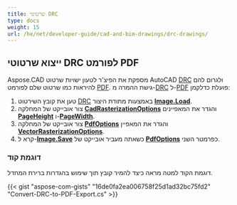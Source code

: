 ```yaml
---
title: שרטוטי DRC
type: docs
weight: 15
url: /he/net/developer-guide/cad-and-bim-drawings/drc-drawings/
---
```


## **ייצוא שרטוטי DRC לפורמט PDF**

Aspose.CAD מספקת את הפיצ'ר לטעון ישויות שרטוט AutoCAD [DRC](https://docs.fileformat.com/3d/drc/) ולגרום להם להיראות כמו שרטוט שלם לפורמט [PDF](https://docs.fileformat.com/pdf/). גישת ההמרה מ-[DRC](https://docs.fileformat.com/3d/drc/) ל-[PDF](https://docs.fileformat.com/pdf/) פועלת כדלקמן:

1. טען את קובץ השירטוט [DRC](https://docs.fileformat.com/3d/drc/) באמצעות מתודת היצור [**Image.Load**](https://reference.aspose.com/cad/net/aspose.cad.image/load/methods/2).
1. צור אובייקט של המחלקה [**CadRasterizationOptions**](https://reference.aspose.com/cad/net/aspose.cad.imageoptions/cadrasterizationoptions) והגדר את המאפיינים [**PageHeight**](https://reference.aspose.com/cad/net/aspose.cad.imageoptions/vectorrasterizationoptions/properties/pageheight) ו-[**PageWidth**](https://reference.aspose.com/cad/net/aspose.cad.imageoptions/vectorrasterizationoptions/properties/pagewidth).
1. צור אובייקט של המחלקה [**PdfOptions**](https://reference.aspose.com/cad/net/aspose.cad.imageoptions/pdfoptions) והגדר את המאפיין [**VectorRasterizationOptions**](https://reference.aspose.com/cad/net/aspose.cad.imageoptions/vectorrasterizationoptions).
1. קרא ל-[**Image.Save**](https://reference.aspose.com/cad/net/aspose.cad/image/methods/save/index) כשאתה מעביר אובייקט של [**PdfOptions**](https://reference.aspose.com/cad/net/aspose.cad.imageoptions/pdfoptions) כפרמטר השני.

### דוגמת קוד

דוגמת הקוד למטה מראה כיצד להמיר קובץ תוך שימוש בהגדרות ברירת המחדל.


{{< gist "aspose-com-gists" "16de0fa2ea006758f25d1ad32bc75fd2" "Convert-DRC-to-PDF-Export.cs" >}}
